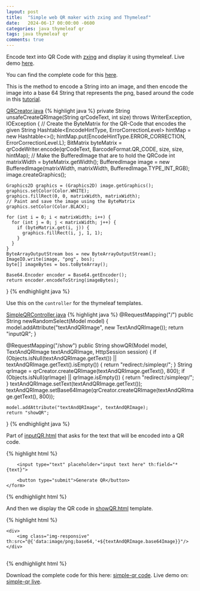 ```yaml
---
layout: post
title:  "Simple web QR maker with zxing and Thymeleaf"
date:   2024-06-17 00:00:00 -0600
categories: java thymeleaf qr
tags: java thymeleaf qr
comments: true
---
```


Encode text into QR Code with [zxing][zxing] and display it using thymeleaf. Live demo [here][simple-qr live].

You can find the complete code for this [here][simple-qr code].

This is the method to encode a String into an image, and then encode the image into a base 64 String that represents the png, based around the code in this [tutorial][java-qr-code-generator-zxing-example]. 

[QRCreator.java][QRCreator.java]
{% highlight java %}
  private String unsafeCreateQRImage(String qrCodeText, int size)
      throws WriterException, IOException {
    // Create the ByteMatrix for the QR-Code that encodes the given String
    Hashtable<EncodeHintType, ErrorCorrectionLevel> hintMap = new Hashtable<>();
    hintMap.put(EncodeHintType.ERROR_CORRECTION, ErrorCorrectionLevel.L);
    BitMatrix byteMatrix =
        qrCodeWriter.encode(qrCodeText, BarcodeFormat.QR_CODE, size, size, hintMap);
    // Make the BufferedImage that are to hold the QRCode
    int matrixWidth = byteMatrix.getWidth();
    BufferedImage image = new BufferedImage(matrixWidth, matrixWidth, BufferedImage.TYPE_INT_RGB);
    image.createGraphics();

    Graphics2D graphics = (Graphics2D) image.getGraphics();
    graphics.setColor(Color.WHITE);
    graphics.fillRect(0, 0, matrixWidth, matrixWidth);
    // Paint and save the image using the ByteMatrix
    graphics.setColor(Color.BLACK);

    for (int i = 0; i < matrixWidth; i++) {
      for (int j = 0; j < matrixWidth; j++) {
        if (byteMatrix.get(i, j)) {
          graphics.fillRect(i, j, 1, 1);
        }
      }
    }
    ByteArrayOutputStream bos = new ByteArrayOutputStream();
    ImageIO.write(image, "png", bos);
    byte[] imageBytes = bos.toByteArray();

    Base64.Encoder encoder = Base64.getEncoder();
    return encoder.encodeToString(imageBytes);
  }
{% endhighlight java %}


Use this on the `controller` for the thymeleaf templates.

[SimpleQRController.java][SimpleQRController.java]
{% highlight  java %}
  @RequestMapping("/")
  public String newRandomSelect(Model model) {
    model.addAttribute("textAndQRImage", new TextAndQRImage());
    return "inputQR";
  }

  @RequestMapping("/show")
  public String showQR(Model model, TextAndQRImage textAndQRImage, HttpSession session) {
    if (Objects.isNull(textAndQRImage.getText()) || textAndQRImage.getText().isEmpty()) {
      return "redirect:/simpleqr/";
    }
    String qrImage = qrCreator.createQRImage(textAndQRImage.getText(), 800);
    if (Objects.isNull(qrImage) || qrImage.isEmpty()) {
      return "redirect:/simpleqr/";
    }
    textAndQRImage.setText(textAndQRImage.getText());
    textAndQRImage.setBase64Image(qrCreator.createQRImage(textAndQRImage.getText(), 800));

    model.addAttribute("textAndQRImage", textAndQRImage);
    return "showQR";
  }
{% endhighlight java %}

Part of [inputQR.html][inputQR.html] that  asks for the text that will be encoded into a QR code.

{% highlight html %}
    <form action="/simpleqr/show" th:object="${textAndQRImage}" method="POST">

        <input type="text" placeholder="input text here" th:field="*{text}">

        <button type="submit">Generate QR</button>
    </form>
{% endhighlight html  %}

And then we display the QR code in [showQR.html][showQR.html] template. 

{% highlight html %}
<body>

    <div>
        <img class="img-responsive" th:src="@{'data:image/png;base64,'+${textAndQRImage.base64Image}}"/>
    </div>

<h2 th:text=${textAndQRImage.text}></h2>
</body>
{% endhighlight html  %}






Download the complete code for this here: [simple-qr code][simple-qr code].
Live demo on: [simple-qr live][simple-qr live].


[zxing]:https://github.com/zxing/zxing
[simple-qr live]:https://demo.jsedano.dev/simpleqr/
[simple-qr code]:https://github.com/jsedano/simple-qr
[java-qr-code-generator-zxing-example]:https://www.digitalocean.com/community/tutorials/java-qr-code-generator-zxing-example
[QRCreator.java]:https://github.com/jsedano/simple-qr/blob/main/src/main/java/dev/jsedano/simpleqr/service/QRCreator.java
[SimpleQRController.java]:https://github.com/jsedano/simple-qr/blob/main/src/main/java/dev/jsedano/simpleqr/controller/SimpleQRController.java
[inputQR.html]:https://github.com/jsedano/simple-qr/blob/main/src/main/resources/templates/inputQR.html
[showQR.html]:https://github.com/jsedano/simple-qr/blob/main/src/main/resources/templates/showQR.html